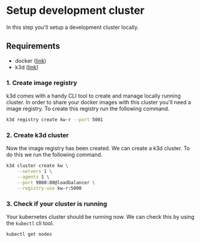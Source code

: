 # Setup development cluster
In this step you'll setup a development cluster locally.

## Requirements
- docker ([link](https://docs.docker.com/get-docker/))
- k3d ([link](https://k3d.io/v5.3.0/#installation))

### 1. Create image registry
k3d comes with a handy CLI tool to create and manage locally running cluster. In order to share your docker images with this cluster you'll need a image registry. To create this registry run the following command.
```bash
k3d registry create kw-r --port 5001
```

### 2. Create k3d cluster
Now the image registry has been created. We can create a k3d cluster. To do this we run the following command.
```bash
k3d cluster create kw \
    --servers 1 \
    --agents 1 \
    --port 9080:80@loadbalancer \
    --registry-use kw-r:5000
```

### 3. Check if your cluster is running
Your kubernetes cluster should be running now. We can check this by using the `kubectl` cli tool.
```bash
kubectl get nodes
```